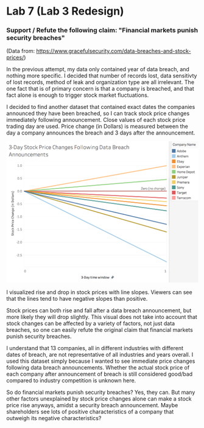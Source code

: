 # Lab 7 (Lab 3 Redesign)

### Support / Refute the following claim: "Financial markets punish security breaches"
(Data from: https://www.gracefulsecurity.com/data-breaches-and-stock-prices/)

In the previous attempt, my data only contained year of data breach, and nothing more specific. I decided that number of records lost, data sensitivty of lost records, method of leak and organization type are all irrelevant. The one fact that is of primary concern is that a company is breached, and that fact alone is enough to trigger stock market fluctuations.

I decided to find another dataset that contained exact dates the companies announced they have been breached, so I can track stock price changes immediately following announcement. Close values of each stock price trading day are used. Price change (in Dollars) is measured between the day a company announces the breach and 3 days after the announcement.

![PriceChange1](PriceChange1.png)

I visualized rise and drop in stock prices with line slopes. Viewers can see that the lines tend to have negative slopes than positive.

Stock prices can both rise and fall after a data breach announcement, but more likely they will drop slightly. This visual does not take into account that stock changes can be affected by a variety of factors, not just data breaches, so one can easily refute the original claim that financial markets punish security breaches.

I understand that 13 companies, all in different industries with different dates of breach, are not representative of all industries and years overall. I used this dataset simply because I wanted to see immediate price changes following data breach announcements. Whether the actual stock price of each company after announcement of breach is still considered good/bad compared to industry competition is unknown here.

So do financial markets punish security breaches? Yes, they can. But many other factors unexplained by stock price changes alone can make a stock price rise anyways, amidst a security breach announcement. Maybe shareholders see lots of positive characteristics of a company that outweigh its negative characteristics?
